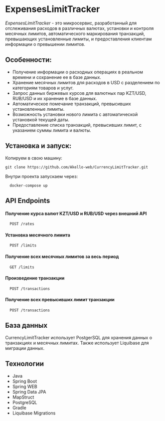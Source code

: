 # ExpensesLimitTracker

*ExpensesLimitTracker* - это микросервис, разработанный для отслеживания расходов в различных валютах, установки и контроля месячных лимитов, автоматического маркирования транзакций, превышающих установленные лимиты, и предоставления клиентам информации о превышении лимитов.

## Особенности:

- Получение информации о расходных операциях в реальном времени и сохранение ее в базе данных.
- Хранение месячных лимитов для расходов в USD с разделением по категориям товаров и услуг.
- Запрос данных биржевых курсов для валютных пар KZT/USD, RUB/USD и их хранение в базе данных.
- Автоматическое помечание транзакций, превысивших установленные лимиты.
- Возможность установки нового лимита с автоматической установкой текущей даты.
- Предоставление списка транзакций, превысивших лимит, с указанием суммы лимита и валюты.

## Установка и запуск:
Копируем в свою машину:
```
git clone https://github.com/Akello-web/CurrencyLimitTracker.git
```

Внутри проекта запускаем через:
```
  docker-compose up
```

## API Endpoints

#### Получение курса валют KZT/USD и RUB/USD через внешний API

```http
  POST /rates
```
#### Установка месячного лимита

```http
  POST /limits
```
#### Получение всех месячных лимитов за весь период

```http
  GET /limits
```

#### Произведение транзакции

```http
  POST /transactions
```

#### Получение всех превысивших лимит транзакции

```http
  POST /transactions
```

## База данных

CurrencyLimitTracker использует PostgerSQL для хранения данных о транзакциях и месячных лимитах.
Также использует Liquibase для миграции данных.

## Технологии

- Java
- Spring Boot
- Spring WEB
- Spring Data JPA
- MapStruct
- PostgreSQL
- Gradle
- Liquibase Migrations

